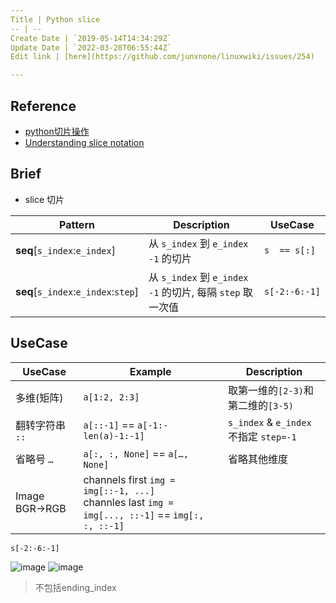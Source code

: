 ```yaml
---
Title | Python slice
-- | --
Create Date | `2019-05-14T14:34:29Z`
Update Date | `2022-03-28T06:55:44Z`
Edit link | [here](https://github.com/junxnone/linuxwiki/issues/254)

---
```

## Reference
- [python切片操作](https://www.cnblogs.com/mzct123/p/6031092.html)
- [Understanding slice notation](https://stackoverflow.com/questions/509211/understanding-slice-notation)


## Brief

- slice 切片


Pattern | Description | UseCase
-- | -- | --
**seq**[`s_index`:`e_index`] | 从 `s_index` 到 `e_index -1` 的切片 | `s  == s[:]`
**seq**[`s_index`:`e_index`:`step`] | 从 `s_index` 到 `e_index -1` 的切片, 每隔 `step` 取一次值 | `s[-2:-6:-1]`






## UseCase

UseCase | Example | Description
-- | -- | --
多维(矩阵) | `a[1:2, 2:3]` | 取第一维的`[2-3)`和第二维的`[3-5)`
翻转字符串 `::` | `a[::-1]` == `a[-1:-len(a)-1:-1]`| `s_index` & `e_index` 不指定 `step=-1`
省略号 `…` | `a[:, :, None]` == `a[…, None]` | 省略其他维度
Image BGR->RGB | channels first `img = img[::-1, ...]` <br>channles last `img = img[..., ::-1]` == `img[:, :, ::-1]`



```
s[-2:-6:-1]
```
![image](https://user-images.githubusercontent.com/2216970/57706766-f2ac5e80-7698-11e9-9cd9-9c93ac14ab86.png)
![image](https://user-images.githubusercontent.com/2216970/57706721-e32d1580-7698-11e9-947c-0d6822597a9b.png)

> 不包括ending_index



